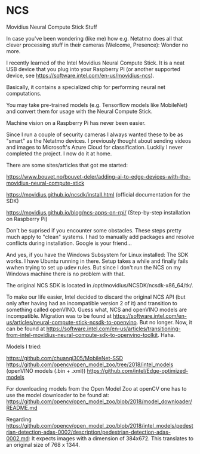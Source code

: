 # NCS
Movidius Neural Compute Stick Stuff

In case you've been wondering (like me) how e.g. Netatmo does all that clever processing stuff in their cameras (Welcome, Presence): Wonder no more.

I recently learned of the Intel Movidius Neural Compute Stick. It is a neat USB device that you plug into your Raspberry Pi (or another supported device, see https://software.intel.com/en-us/movidius-ncs). 

Basically, it contains a specialized chip for performing neural net computations.

You may take pre-trained models (e.g. Tensorflow models like MobileNet) and convert them for usage with the Neural Compute Stick.

Machine vision on a Raspberry Pi has never been easier.

Since I run a couple of security cameras I always wanted these to be as "smart" as the Netatmo devices. I previously thought about sending videos and images to Microsoft's Azure Cloud for classification. Luckily I never completed the project. I now do it at home.

There are some sites/articles that got me started:

https://www.bouvet.no/bouvet-deler/adding-ai-to-edge-devices-with-the-movidius-neural-compute-stick

https://movidius.github.io/ncsdk/install.html (official documentation for the SDK)

https://movidius.github.io/blog/ncs-apps-on-rpi/ (Step-by-step installation on Raspberry Pi)

Don't be suprised if you encounter some obstacles. These steps pretty much apply to "clean" systems. I had to manually add packages and resolve conflicts during installation. Google is your friend...

And yes, if you have the Windows Subsystem for Linux installed: The SDK works. I have Ubuntu running in there. Setup takes a while and finally fails wwhen trying to set up udev rules. But since I don't run the NCS on my Windows machine there is no problem with that.

The original NCS SDK is located in /opt/movidius/NCSDK/ncsdk-x86_64/tk/.

To make our life easier, Intel decided to discard the original NCS API (but only after having had an incompatible version 2 of it) and transition to something called openVINO. Guess what, NCS and openVINO models are incompatible. Migration was to be found at https://software.intel.com/en-us/articles/neural-compute-stick-ncsdk-to-openvino. But no longer. Now, it can be found at https://software.intel.com/en-us/articles/transitioning-from-intel-movidius-neural-compute-sdk-to-openvino-toolkit. Haha. 

Models I tried:

https://github.com/chuanqi305/MobileNet-SSD
https://github.com/opencv/open_model_zoo/tree/2018/intel_models (openVINO models (.bin + .xml))
https://github.com/intel/Edge-optimized-models

For downloading models from the Open Model Zoo at openCV one has to use the model downloader to be found at:
https://github.com/opencv/open_model_zoo/blob/2018/model_downloader/README.md



Regarding https://github.com/opencv/open_model_zoo/blob/2018/intel_models/pedestrian-detection-adas-0002/description/pedestrian-detection-adas-0002.md:
It expects images with a dimension of 384x672. This translates to an original size of 768 x 1344.
